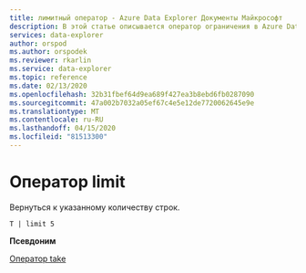 ```yaml
---
title: лимитный оператор - Azure Data Explorer Документы Майкрософт
description: В этой статье описывается оператор ограничения в Azure Data Explorer.
services: data-explorer
author: orspod
ms.author: orspodek
ms.reviewer: rkarlin
ms.service: data-explorer
ms.topic: reference
ms.date: 02/13/2020
ms.openlocfilehash: 32b31fbef64d9ea689f427ea3b8ebd6fb0287090
ms.sourcegitcommit: 47a002b7032a05ef67c4e5e12de7720062645e9e
ms.translationtype: MT
ms.contentlocale: ru-RU
ms.lasthandoff: 04/15/2020
ms.locfileid: "81513300"
---
```

# <a name="limit-operator"></a>Оператор limit

Вернуться к указанному количеству строк.

```kusto
T | limit 5
```

**Псевдоним**

[Оператор take](takeoperator.md)